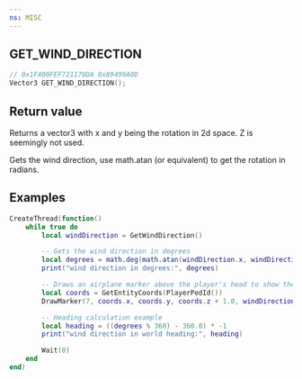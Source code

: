 ```yaml
---
ns: MISC
---
```

## GET_WIND_DIRECTION

```c
// 0x1F400FEF721170DA 0x89499A0D
Vector3 GET_WIND_DIRECTION();
```

## Return value
Returns a vector3 with x and y being the rotation in 2d space. Z is seemingly not used.

Gets the wind direction, use math.atan (or equivalent) to get the rotation in radians.

## Examples
```lua
CreateThread(function()
    while true do
        local windDirection = GetWindDirection()

        -- Gets the wind direction in degrees
        local degrees = math.deg(math.atan(windDirection.x, windDirection.y))
        print("wind direction in degrees:", degrees)

        -- Draws an airplane marker above the player's head to show the wind direction
        local coords = GetEntityCoords(PlayerPedId())
        DrawMarker(7, coords.x, coords.y, coords.z + 1.0, windDirection.x, windDirection.y, 0.0, 0.0, 0.0, 0.0, 2.0, 2.0, 2.0, 255, 128, 0, 50, false, false, 2, false, nil, nil, false)

        -- Heading calculation example
        local heading = ((degrees % 360) - 360.0) * -1
        print("wind direction in world heading:", heading)

        Wait(0)
    end
end)
```
